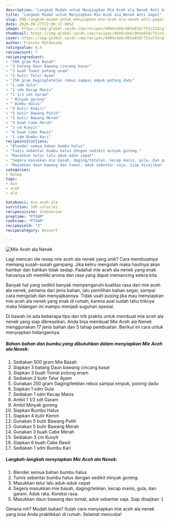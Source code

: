 ```yaml
---
description: "Langkah Mudah untuk Menyiapkan Mie Aceh ala Nenek Anti Gagal"
title: "Langkah Mudah untuk Menyiapkan Mie Aceh ala Nenek Anti Gagal"
slug: 596-langkah-mudah-untuk-menyiapkan-mie-aceh-ala-nenek-anti-gagal
date: 2020-09-27T22:09:17.895Z
image: https://img-global.cpcdn.com/recipes/4094cdebc901e010/751x532cq70/mie-aceh-ala-nenek-foto-resep-utama.jpg
thumbnail: https://img-global.cpcdn.com/recipes/4094cdebc901e010/751x532cq70/mie-aceh-ala-nenek-foto-resep-utama.jpg
cover: https://img-global.cpcdn.com/recipes/4094cdebc901e010/751x532cq70/mie-aceh-ala-nenek-foto-resep-utama.jpg
author: Frances Maldonado
ratingvalue: 4.4
reviewcount: 7
recipeingredient:
- "500 gram Mie Basah"
- "3 batang Daun bawang cincang kasar"
- "3 buah Tomat potong enam"
- "2 butir Telur Ayam"
- "250 gram Dagingtetelan rebus sampai empuk potong dadu"
- "1 sdm Gula"
- "1 sdm Kecap Manis"
- "1 1/2 sdt Garam"
- " Minyak goreng"
- " Bumbu Halus"
- "4 butir Kemiri"
- "5 butir Bawang Putih"
- "5 butir Bawang Merah"
- "3 buah Cabe Merah"
- "3 cm Kunyit"
- "6 buah Cabe Rawit"
- "1 sdm Bumbu Kari"
recipeinstructions:
- "Blender semua bahan bumbu halus"
- "Tumis sebentar bumbu halus dengan sedikit minyak goreng."
- "Masukkan telur lalu aduk-aduk cepat"
- "Segera masukkan mie basah, daging/tetelan, kecap manis, gula, dan garam. Aduk rata. Koreksi rasa."
- "Masukkan daun bawang dan tomat, aduk sebentar saja. Siap disajikan :)"
categories:
- Resep
tags:
- mie
- aceh
- ala

katakunci: mie aceh ala 
nutrition: 109 calories
recipecuisine: Indonesian
preptime: "PT36M"
cooktime: "PT56M"
recipeyield: "3"
recipecategory: Dessert

---
```



![Mie Aceh ala Nenek](https://img-global.cpcdn.com/recipes/4094cdebc901e010/751x532cq70/mie-aceh-ala-nenek-foto-resep-utama.jpg)

Lagi mencari ide resep mie aceh ala nenek yang unik? Cara membuatnya memang susah-susah gampang. Jika keliru mengolah maka hasilnya akan hambar dan bahkan tidak sedap. Padahal mie aceh ala nenek yang enak harusnya sih memiliki aroma dan rasa yang dapat memancing selera kita.

Banyak hal yang sedikit banyak mempengaruhi kualitas rasa dari mie aceh ala nenek, pertama dari jenis bahan, lalu pemilihan bahan segar, sampai cara mengolah dan menyajikannya. Tidak usah pusing jika mau menyiapkan mie aceh ala nenek yang enak di rumah, karena asal sudah tahu triknya maka hidangan ini mampu menjadi suguhan spesial.




Di bawah ini ada beberapa tips dan trik praktis untuk membuat mie aceh ala nenek yang siap dikreasikan. Anda bisa membuat Mie Aceh ala Nenek menggunakan 17 jenis bahan dan 5 tahap pembuatan. Berikut ini cara untuk menyiapkan hidangannya.

<!--inarticleads1-->

##### Bahan-bahan dan bumbu yang dibutuhkan dalam menyiapkan Mie Aceh ala Nenek:

1. Sediakan 500 gram Mie Basah
1. Siapkan 3 batang Daun bawang cincang kasar
1. Siapkan 3 buah Tomat potong enam
1. Sediakan 2 butir Telur Ayam
1. Gunakan 250 gram Daging/tetelan rebus sampai empuk, potong dadu
1. Siapkan 1 sdm Gula
1. Sediakan 1 sdm Kecap Manis
1. Ambil 1 1/2 sdt Garam
1. Ambil  Minyak goreng
1. Siapkan  Bumbu Halus
1. Siapkan 4 butir Kemiri
1. Gunakan 5 butir Bawang Putih
1. Gunakan 5 butir Bawang Merah
1. Gunakan 3 buah Cabe Merah
1. Sediakan 3 cm Kunyit
1. Siapkan 6 buah Cabe Rawit
1. Sediakan 1 sdm Bumbu Kari




<!--inarticleads2-->

##### Langkah-langkah menyiapkan Mie Aceh ala Nenek:

1. Blender semua bahan bumbu halus
1. Tumis sebentar bumbu halus dengan sedikit minyak goreng.
1. Masukkan telur lalu aduk-aduk cepat
1. Segera masukkan mie basah, daging/tetelan, kecap manis, gula, dan garam. Aduk rata. Koreksi rasa.
1. Masukkan daun bawang dan tomat, aduk sebentar saja. Siap disajikan :)




Gimana nih? Mudah bukan? Itulah cara menyiapkan mie aceh ala nenek yang bisa Anda praktikkan di rumah. Selamat mencoba!
